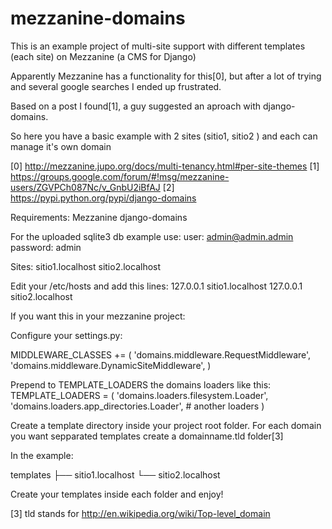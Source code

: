 # mezzanine-domains
This is an example project of multi-site support with different templates (each site) on Mezzanine (a CMS for Django)

Apparently Mezzanine has a functionality for this[0], but after a lot of trying and several google searches I ended up frustrated.
 
Based on a post I found[1], a guy suggested an aproach with django-domains.

So here you have a basic example with 2 sites (sitio1, sitio2 ) and each can manage it's own domain

[0] http://mezzanine.jupo.org/docs/multi-tenancy.html#per-site-themes
[1] https://groups.google.com/forum/#!msg/mezzanine-users/ZGVPCh087Nc/v_GnbU2iBfAJ
[2] https://pypi.python.org/pypi/django-domains

Requirements:
    Mezzanine
    django-domains

For the uploaded sqlite3 db example use:
user: admin@admin.admin
password: admin

Sites:   sitio1.localhost
         sitio2.localhost

Edit your /etc/hosts and add this lines:
127.0.0.1   sitio1.localhost
127.0.0.1   sitio2.localhost

If you want this in your mezzanine project:

Configure your settings.py:

MIDDLEWARE_CLASSES += (
    'domains.middleware.RequestMiddleware',
    'domains.middleware.DynamicSiteMiddleware',
)

Prepend to TEMPLATE_LOADERS the domains loaders like this:
TEMPLATE_LOADERS = (
    'domains.loaders.filesystem.Loader',
    'domains.loaders.app_directories.Loader',
    # another loaders
)


Create a template directory inside your project root folder.
For each domain you want sepparated templates create a domainname.tld folder[3]

In the example:

templates
├── sitio1.localhost
└── sitio2.localhost

Create your templates inside each folder and enjoy!


[3] tld stands for http://en.wikipedia.org/wiki/Top-level_domain
